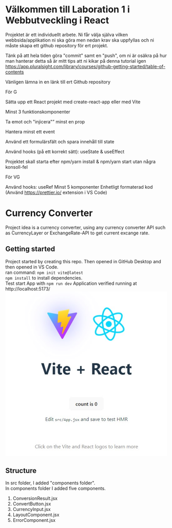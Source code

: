 # Välkommen till Laboration 1 i Webbutveckling i React
Projektet är ett individuellt arbete.
Ni får välja själva vilken webbsida/applikation ni ska göra men nedan krav ska uppfyllas och ni måste skapa ett github repository för ert projekt.

Tänk på att hela tiden göra "commit" samt en "push", om ni är osäkra på hur man hanterar detta så är mitt tips att ni kikar på denna tutorial igen https://app.pluralsight.com/library/courses/github-getting-started/table-of-contents

Vänligen lämna in en länk till ert Github repository

För G

Sätta upp ett React projekt med create-react-app eller med Vite

Minst 3 funktionskomponenter

Ta emot och "injicera"” minst en prop

Hantera minst ett event

Använd ett formulärsfält och spara innehåll till state

Använd hooks (på ett korrekt sätt): useState & useEffect

Projektet skall starta efter npm/yarn install & npm/yarn start utan några konsoll-fel

För VG

Använd hooks: useRef
Minst 5 komponenter
Enhetligt formaterad kod (Använd https://prettier.io/ extension i VS Code)

# Currency Converter
Project idea is a currency converter, using any currency converter API such as CurrencyLayer or ExchangeRate-API to get current excange rate.

## Getting started
Project started by creating this repo. Then opened in GitHub Desktop and then opened in VS Code.  
ran command: `npm init vite@latest`  
`npm install` to install dependencies.  
Test start App with `npm run dev`
Application verified running at http://localhost:5173/  
<img src="./readmefiles/vite-react.jpg">

## Structure
In src folder, I added "components folder".  
In components folder I added five components.  
1. ConversionResult.jsx
2. ConvertButton.jsx
3. CurrencyInput.jsx
4. LayoutComponent.jsx
5. ErrorComponent.jsx

